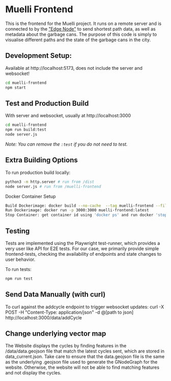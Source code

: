 # Muelli Frontend

This is the frontend for the Muelli project. It runs on a remote server and is connected to by the ["Edge Node"](https://gitlab.lrz.de/sgc/edge) to send shortest path data, as well as metadata about the garbage cans.
The purpose of this code is simply to visualise different paths and the state of the garbage cans in the city.


## Development Setup: 
Available at http://localhost:5173, does not include the server and websocket!
```bash
cd muelli-frontend
npm start
```

## Test and Production Build 
With server and websocket, usually at http://localhost:3000
```bash
cd muelli-frontend
npm run build:test
node server.js
```
_Note: You can remove the `:test` if you do not need to test._

## Extra Building Options
To run production build locally:
```bash
python3 -m http.server # run from /dist
node server.js # run from /muelli-frontend
```

Docker Container Setup
```bash
Build Dockerimage: docker build --no-cache  --tag muelli-frontend --file Dockerfile.frontend .
Run Dockerimage: docker run -p 3000:3000 muelli-frontend:latest    
Stop Container: get container id using 'docker ps' and run docker 'stop [id]'
```

## Testing
Tests are implemented using the Playwright test-runner, which provides a very 
user like API for E2E tests. For our case, we primarily provide simple frontend-tests,
checking the availability of endpoints and state changes to user behavior.

To run tests:
```bash
npm run test
```

## Send Data Manually (with curl)
To curl against the addcycle endpoint to trigger websocket updates:
curl -X POST -H "Content-Type: application/json" -d @[path to json] http://localhost:3000/data/addCycle


## Change underlying vector map
The Website displays the cycles by finding features in the /data/data.geojson file that match the latest cycles sent, which are stored in data_current.json.
Take care to ensure that the data.geojson file is the same as the underlying .geojson file used to generate the GNodeGraph for the website.
Otherwise, the website will not be able to find matching features and not display the cycles.
